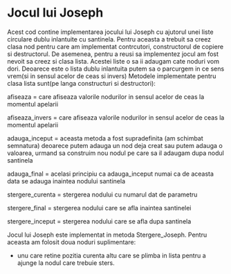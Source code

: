 # Jocul lui Joseph



Acest cod contine implementarea jocului lui Joseph cu ajutorul unei liste circulare dublu inlantuite cu santinela.
Pentru aceasta a trebuit sa creez clasa nod pentru care am implementat contrcutori, constructorul de copiere si 
destructorul.
De asemenea, pentru a reusi sa implementez jocul am fost nevoit sa creez si clasa lista. Acestei liste o sa ii adaugam 
cate noduri vom dori. Deoarece este o lista dublu inlantuita putem sa o parcurgem in ce sens vrem(si in sensul acelor de ceas si invers)
Metodele implementate pentru clasa lista sunt(pe langa constructuri si destructori):

afiseaza = care afiseaza valorile nodurilor in sensul acelor de ceas la momentul apelarii

afiseaza_invers = care afiseaza valorile nodurilor in sensul acelor de ceas la momentul apelarii

adauga_inceput = aceasta metoda a fost supradefinita (am schimbat semnatura) deoarece putem adauga un nod 
		 deja creat sau putem adauga o valoarea, urmand sa construim nou nodul pe care sa il adaugam dupa nodul santinela

adauga_final  = acelasi principiu ca adauga_inceput numai ca de aceasta data se adauga inaintea nodului santinela

stergere_curenta = stergerea nodului cu numarul dat de parametru

stergere_final = stergerea nodului care se afla inaintea santinelei

stergere_inceput = stergerea nodului care se afla dupa santinela


Jocul lui Joseph este implementat in metoda Stergere_Joseph. Pentru aceasta am folosit doua noduri suplimentare: 
- unu care retine pozitia curenta altu care se plimba in lista pentru a ajunge la nodul care trebuie sters.
